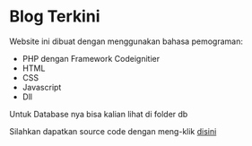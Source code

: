 # Blog Terkini




Website ini dibuat dengan menggunakan bahasa pemograman:
* PHP dengan Framework Codeignitier
* HTML
* CSS
* Javascript
* Dll

Untuk Database nya bisa kalian lihat di folder db

Silahkan dapatkan source code dengan meng-klik [disini](https://github.com/regaaji/Blog-Terkini-dengan-admin)  
